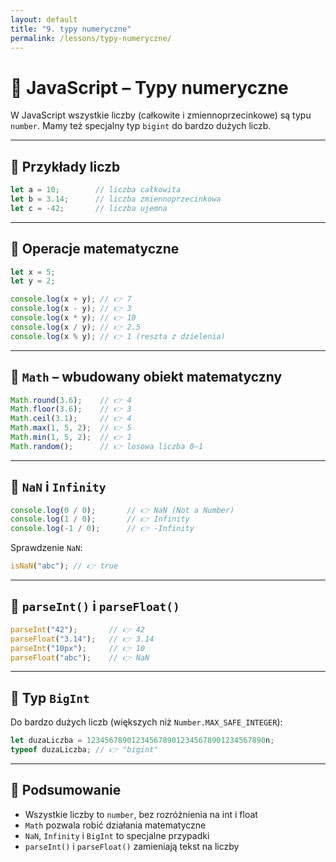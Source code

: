 ```yaml
---
layout: default
title: "9. typy numeryczne"
permalink: /lessons/typy-numeryczne/
---
```


# 🔢 JavaScript – Typy numeryczne

W JavaScript wszystkie liczby (całkowite i zmiennoprzecinkowe) są typu `number`. Mamy też specjalny typ `bigint` do bardzo dużych liczb.

---

## 🔹 Przykłady liczb

```js
let a = 10;        // liczba całkowita
let b = 3.14;      // liczba zmiennoprzecinkowa
let c = -42;       // liczba ujemna
```

---

## 🔹 Operacje matematyczne

```js
let x = 5;
let y = 2;

console.log(x + y); // 👉 7
console.log(x - y); // 👉 3
console.log(x * y); // 👉 10
console.log(x / y); // 👉 2.5
console.log(x % y); // 👉 1 (reszta z dzielenia)
```

---

## 🔹 `Math` – wbudowany obiekt matematyczny

```js
Math.round(3.6);    // 👉 4
Math.floor(3.6);    // 👉 3
Math.ceil(3.1);     // 👉 4
Math.max(1, 5, 2);  // 👉 5
Math.min(1, 5, 2);  // 👉 1
Math.random();      // 👉 losowa liczba 0–1
```

---

## 🔹 `NaN` i `Infinity`

```js
console.log(0 / 0);       // 👉 NaN (Not a Number)
console.log(1 / 0);       // 👉 Infinity
console.log(-1 / 0);      // 👉 -Infinity
```

Sprawdzenie `NaN`:

```js
isNaN("abc"); // 👉 true
```

---

## 🔹 `parseInt()` i `parseFloat()`

```js
parseInt("42");       // 👉 42
parseFloat("3.14");   // 👉 3.14
parseInt("10px");     // 👉 10
parseFloat("abc");    // 👉 NaN
```

---

## 🔹 Typ `BigInt`

Do bardzo dużych liczb (większych niż `Number.MAX_SAFE_INTEGER`):

```js
let duzaLiczba = 1234567890123456789012345678901234567890n;
typeof duzaLiczba; // 👉 "bigint"
```

---

## 🧠 Podsumowanie

- Wszystkie liczby to `number`, bez rozróżnienia na int i float
- `Math` pozwala robić działania matematyczne
- `NaN`, `Infinity` i `BigInt` to specjalne przypadki
- `parseInt()` i `parseFloat()` zamieniają tekst na liczby

